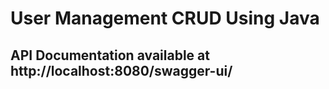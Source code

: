 # User Management CRUD Using Java

## API Documentation available at http://localhost:8080/swagger-ui/